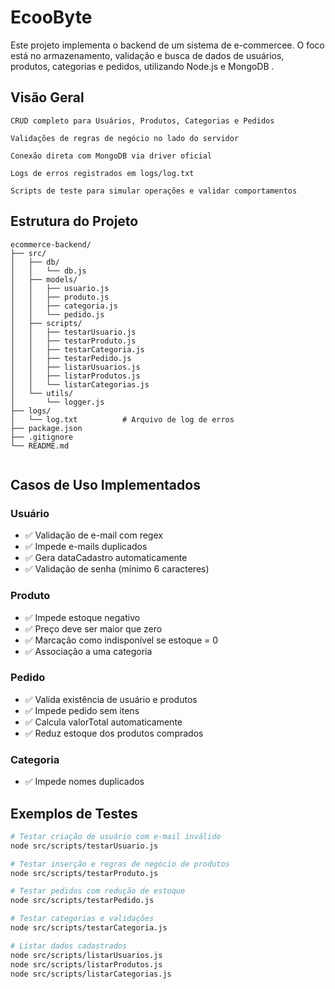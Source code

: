 # EcooByte

Este projeto implementa o backend de um sistema de e-commercee. O foco está no armazenamento, validação e busca de dados de usuários, produtos, categorias e pedidos, utilizando Node.js e MongoDB  .


## Visão Geral

    CRUD completo para Usuários, Produtos, Categorias e Pedidos

    Validações de regras de negócio no lado do servidor

    Conexão direta com MongoDB via driver oficial

    Logs de erros registrados em logs/log.txt

    Scripts de teste para simular operações e validar comportamentos
## Estrutura do Projeto
```
ecommerce-backend/
├── src/
│   ├── db/
│   │   └── db.js
│   ├── models/
│   │   ├── usuario.js
│   │   ├── produto.js
│   │   ├── categoria.js
│   │   └── pedido.js
│   ├── scripts/
│   │   ├── testarUsuario.js
│   │   ├── testarProduto.js
│   │   ├── testarCategoria.js
│   │   ├── testarPedido.js
│   │   ├── listarUsuarios.js
│   │   ├── listarProdutos.js
│   │   └── listarCategorias.js
│   └── utils/
│       └── logger.js
├── logs/
│   └── log.txt          # Arquivo de log de erros
├── package.json
├── .gitignore
└── README.md


```

## Casos de Uso Implementados

### Usuário
- ✅ Validação de e-mail com regex
- ✅ Impede e-mails duplicados
- ✅ Gera dataCadastro automaticamente
- ✅ Validação de senha (mínimo 6 caracteres)

### Produto
- ✅ Impede estoque negativo
- ✅ Preço deve ser maior que zero
- ✅ Marcação como indisponível se estoque = 0
- ✅ Associação a uma categoria

### Pedido
- ✅ Valida existência de usuário e produtos
- ✅ Impede pedido sem itens
- ✅ Calcula valorTotal automaticamente
- ✅ Reduz estoque dos produtos comprados

### Categoria
- ✅ Impede nomes duplicados

## Exemplos de Testes

```bash
# Testar criação de usuário com e-mail inválido
node src/scripts/testarUsuario.js

# Testar inserção e regras de negócio de produtos
node src/scripts/testarProduto.js

# Testar pedidos com redução de estoque
node src/scripts/testarPedido.js

# Testar categorias e validações
node src/scripts/testarCategoria.js

# Listar dados cadastrados
node src/scripts/listarUsuarios.js
node src/scripts/listarProdutos.js
node src/scripts/listarCategorias.js
```
